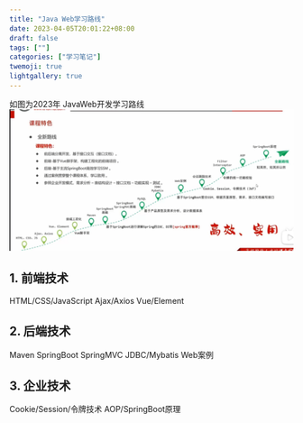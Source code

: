 ```yaml
---
title: "Java Web学习路线"
date: 2023-04-05T20:01:22+08:00
draft: false
tags: [""]
categories: ["学习笔记"]
twemoji: true
lightgallery: true
---
```


如图为2023年 JavaWeb开发学习路线
![](./image/2023-04-05-20-04-57.png)

## 1. 前端技术
HTML/CSS/JavaScript
Ajax/Axios
Vue/Element

## 2. 后端技术
Maven
SpringBoot
SpringMVC
JDBC/Mybatis
Web案例

## 3. 企业技术
Cookie/Session/令牌技术
AOP/SpringBoot原理

